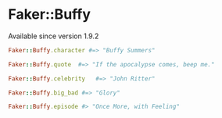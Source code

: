 # Faker::Buffy

Available since version 1.9.2

```ruby
Faker::Buffy.character #=> "Buffy Summers"

Faker::Buffy.quote  #=> "If the apocalypse comes, beep me."

Faker::Buffy.celebrity   #=> "John Ritter"

Faker::Buffy.big_bad #=> "Glory"

Faker::Buffy.episode #> "Once More, with Feeling"
```
